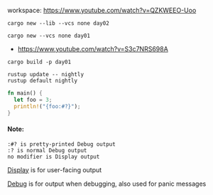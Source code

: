workspace: https://www.youtube.com/watch?v=QZKWEEO-Uoo

```
cargo new --lib --vcs none day02
```

```
cargo new --vcs none day01
```

- https://www.youtube.com/watch?v=S3c7NRS698A

```
cargo build -p day01
```

```
rustup update -- nightly
rustup default nightly
```

```rust
fn main() {
  let foo = 3;
  println!("{foo:#?}");
}
```

#### Note:

```
:#? is pretty-printed Debug output
:? is normal Debug output
no modifier is Display output
```

[Display](https://doc.rust-lang.org/stable/std/fmt/trait.Display.html) is for user-facing output

[Debug](https://doc.rust-lang.org/stable/std/fmt/trait.Debug.html) is for output when debugging, also used for panic messages

